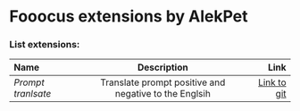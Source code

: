 # Fooocus extensions by AlekPet

### List extensions:

| Name               |                      Description                      |                                                                                            Link |
| :----------------- | :---------------------------------------------------: | ----------------------------------------------------------------------------------------------: |
| _Prompt tranlsate_ | Translate prompt positive and negative to the Englsih | [Link to git](https://github.com/AlekPet/Fooocus_Extensions_AlekPet/tree/main/prompt_translate) |
